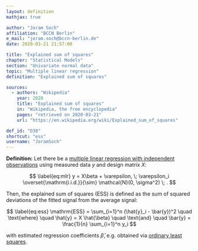 ```yaml
---
layout: definition
mathjax: true

author: "Joram Soch"
affiliation: "BCCN Berlin"
e_mail: "joram.soch@bccn-berlin.de"
date: 2020-03-21 21:57:00

title: "Explained sum of squares"
chapter: "Statistical Models"
section: "Univariate normal data"
topic: "Multiple linear regression"
definition: "Explained sum of squares"

sources:
  - authors: "Wikipedia"
    year: 2020
    title: "Explained sum of squares"
    in: "Wikipedia, the free encyclopedia"
    pages: "retrieved on 2020-03-21"
    url: "https://en.wikipedia.org/wiki/Explained_sum_of_squares"

def_id: "D38"
shortcut: "ess"
username: "JoramSoch"
---
```



**Definition:** Let there be a [multiple linear regression with independent observations](/D/mlr) using measured data $y$ and design matrix $X$:

$$ \label{eq:mlr}
y = X\beta + \varepsilon, \; \varepsilon_i \overset{\mathrm{i.i.d.}}{\sim} \mathcal{N}(0, \sigma^2) \; .
$$

Then, the explained sum of squares (ESS) is defined as the sum of squared deviations of the fitted signal from the average signal:

$$ \label{eq:ess}
\mathrm{ESS} = \sum_{i=1}^n (\hat{y}_i - \bar{y})^2 \quad \text{where} \quad \hat{y} = X \hat{\beta} \quad \text{and} \quad \bar{y} = \frac{1}{n} \sum_{i=1}^n y_i
$$

with estimated regression coefficients $\hat{\beta}$, e.g. obtained via [ordinary least squares](/P/mlr-ols).